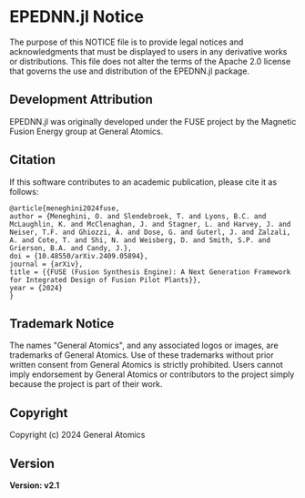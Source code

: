 # EPEDNN.jl Notice

The purpose of this NOTICE file is to provide legal notices and acknowledgments that must be displayed to users in any derivative works or distributions. This file does not alter the terms of the Apache 2.0 license that governs the use and distribution of the EPEDNN.jl package.

## Development Attribution

EPEDNN.jl was originally developed under the FUSE project by the Magnetic Fusion Energy group at General Atomics.

## Citation

If this software contributes to an academic publication, please cite it as follows:

    @article{meneghini2024fuse,
    author = {Meneghini, O. and Slendebroek, T. and Lyons, B.C. and McLaughlin, K. and McClenaghan, J. and Stagner, L. and Harvey, J. and Neiser, T.F. and Ghiozzi, A. and Dose, G. and Guterl, J. and Zalzali, A. and Cote, T. and Shi, N. and Weisberg, D. and Smith, S.P. and Grierson, B.A. and Candy, J.},
    doi = {10.48550/arXiv.2409.05894},
    journal = {arXiv},
    title = {{FUSE (Fusion Synthesis Engine): A Next Generation Framework for Integrated Design of Fusion Pilot Plants}},
    year = {2024}
    }

## Trademark Notice

The names "General Atomics", and any associated logos or images, are trademarks of General Atomics. Use of these trademarks without prior written consent from General Atomics is strictly prohibited. Users cannot imply endorsement by General Atomics or contributors to the project simply because the project is part of their work.

## Copyright

Copyright (c) 2024 General Atomics

## Version

**Version: v2.1**
